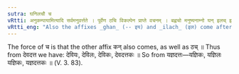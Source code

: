 ```yaml
---
sutra: घनिलचौ च
vRtti: अनुकम्पायामित्यादि सर्वमनुवर्त्तते । पूर्वेण ठचि विकल्पेन प्राप्ते वचनम् । बह्वचो मनुष्यनाम्नो घन् इलच् इत्येतौ प्रत्ययौ भवतः ॥
vRtti_eng: "Also the affixes _ghan_ (-- इय) and _ilach_ (इल) come after a word of more than two syllables, being the name of a human being, when compassion or courtesy joined with compassion is expressed."
---
```

The force of च is that the other affix कन् also comes, as well as ठच् ॥ Thus from देवदत्त we have: देवियः, देविलः, देविकः, देवदत्तकः ॥ So from यज्ञदत्तः—यज्ञिकः, यज्ञिलः यज्ञिकः, यज्ञदत्तकः ॥ (V. 3. 83).
